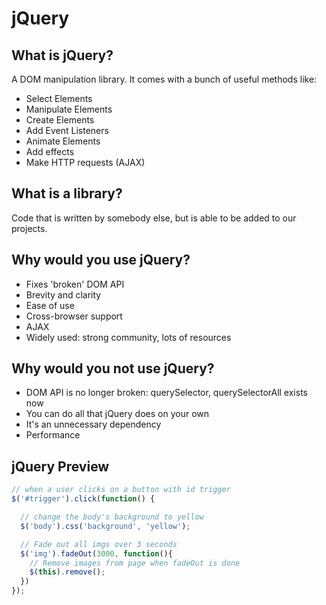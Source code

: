 # jQuery

## What is jQuery?

A DOM manipulation library.  It comes with a bunch of useful methods like:

- Select Elements
- Manipulate Elements
- Create Elements
- Add Event Listeners
- Animate Elements
- Add effects
- Make HTTP requests (AJAX)

## What is a library?

Code that is written by somebody else, but is able to be added to our projects.

## Why would you use jQuery?

- Fixes 'broken' DOM API
- Brevity and clarity
- Ease of use
- Cross-browser support
- AJAX
- Widely used:  strong community, lots of resources

## Why would you not use jQuery?

- DOM API is no longer broken:  querySelector, querySelectorAll exists now
- You can do all that jQuery does on your own
- It's an unnecessary dependency
- Performance

## jQuery Preview

```javascript
// when a user clicks on a button with id trigger
$('#trigger').click(function() {

  // change the body's background to yellow
  $('body').css('background', 'yellow');

  // Fade out all imgs over 3 seconds
  $('img').fadeOut(3000, function(){
    // Remove images from page when fadeOut is done
    $(this).remove();
  })
});
```
